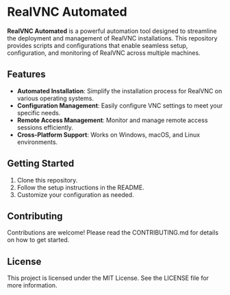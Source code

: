 # RealVNC Automated

**RealVNC Automated** is a powerful automation tool designed to streamline the deployment and management of RealVNC installations. This repository provides scripts and configurations that enable seamless setup, configuration, and monitoring of RealVNC across multiple machines.

## Features

- **Automated Installation**: Simplify the installation process for RealVNC on various operating systems.
- **Configuration Management**: Easily configure VNC settings to meet your specific needs.
- **Remote Access Management**: Monitor and manage remote access sessions efficiently.
- **Cross-Platform Support**: Works on Windows, macOS, and Linux environments.

## Getting Started

1. Clone this repository.
2. Follow the setup instructions in the README.
3. Customize your configuration as needed.

## Contributing

Contributions are welcome! Please read the CONTRIBUTING.md for details on how to get started.

## License

This project is licensed under the MIT License. See the LICENSE file for more information.
